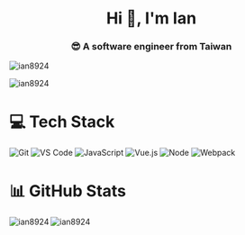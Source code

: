 <h1 align="center">Hi 👋, I'm Ian</h1>
<h3 align="center">😎 A software engineer from Taiwan</h3>

<p align="left"> <img src="https://komarev.com/ghpvc/?username=ian8924&label=Profile%20views&color=0e75b6&style=flat" alt="ian8924" /> </p>

<img src="https://github-profile-trophy.vercel.app/?username=ian8924&theme=dark_dimmed&column=9&margin-w=15&margin-h=15" alt="ian8924" />


<h1 align="left">💻 Tech Stack</h1>

![Git](https://img.shields.io/badge/-Git-%23F05032?style=for-the-badge&logo=git&logoColor=%23ffffff)
![VS Code](https://img.shields.io/badge/-VSCode-%23007ACC?style=for-the-badge&logo=visual-studio-code)
![JavaScript](https://img.shields.io/badge/-JavaScript-%23F7DF1C?style=for-the-badge&logo=javascript&logoColor=000000&labelColor=%23F7DF1C&color=%23FFCE5A)
![Vue.js](https://img.shields.io/badge/-Vue.js-%232c3e50?style=for-the-badge&logo=Vue.js)
![Node](https://img.shields.io/badge/-NodeJS-%23F05032?style=for-the-badge&logo=Node.js&logoColor=%23ffffff)
![Webpack](https://img.shields.io/badge/-Webpack-%232C3A42?style=for-the-badge&logo=webpack)

  <h1 align="left">📊 GitHub Stats </h1>

  <img align="left" src="https://github-readme-stats.vercel.app/api/top-langs?username=ian8924&show_icons=true&locale=en&theme=holi" alt="ian8924" />
  <img align="center" src="https://github-readme-stats.vercel.app/api?username=ian8924&show_icons=true&locale=en&theme=holi" alt="ian8924" />


